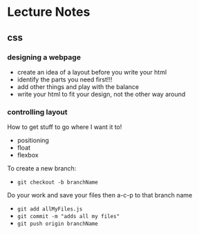 # Lecture Notes

## css

### designing a webpage
- create an idea of a layout before you write your html
- identify the parts you need first!!!
- add other things and play with the balance
- write your html to fit your design, not the other way around

### controlling layout
How to get stuff to go where I want it to!
- positioning
- float
- flexbox


To create a new branch:
- `git checkout -b branchName`

Do your work and save your files then a-c-p to that branch name
- `git add allMyFiles.js`
- `git commit -m "adds all my files"`
- `git push origin branchName`